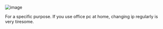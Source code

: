 ![image](https://github.com/user-attachments/assets/c874bcc8-33fd-46c2-a9b3-f08a14cd4863)


For a specific purpose. If you use office pc at home, changing ip regularly is very tiresome.
